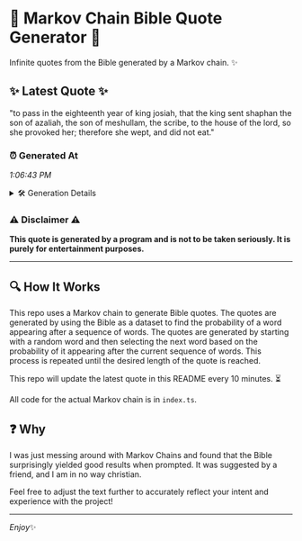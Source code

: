 # 📖 Markov Chain Bible Quote Generator 📖

Infinite quotes from the Bible generated by a Markov chain. ✨

## ✨ Latest Quote ✨
"to pass in the eighteenth year of king josiah, that the king sent shaphan the son of azaliah, the son of meshullam, the scribe, to the house of the lord, so she provoked her; therefore she wept, and did not eat."

### ⏰ Generated At
*1:06:43 PM*

<details>
    <summary>🛠️ Generation Details</summary>
    <p>
        <strong>🌱 Seed:</strong> to<br>
        <strong>🔄 Iterations:</strong> 40<br>
        <strong>📜 Context History:</strong><br>[ to ]: pass<br>[ to, pass ]: in<br>[ to, pass, in ]: the<br>[ to, pass, in, the ]: eighteenth<br>[ to, pass, in, the, eighteenth ]: year<br>[ to, pass, in, the, eighteenth, year ]: of<br>[ pass, in, the, eighteenth, year, of ]: king<br>[ in, the, eighteenth, year, of, king ]: josiah,<br>[ the, eighteenth, year, of, king, josiah, ]: that<br>[ eighteenth, year, of, king, josiah,, that ]: the<br>[ year, of, king, josiah,, that, the ]: king<br>[ of, king, josiah,, that, the, king ]: sent<br>[ king, josiah,, that, the, king, sent ]: shaphan<br>[ josiah,, that, the, king, sent, shaphan ]: the<br>[ that, the, king, sent, shaphan, the ]: son<br>[ the, king, sent, shaphan, the, son ]: of<br>[ king, sent, shaphan, the, son, of ]: azaliah,<br>[ sent, shaphan, the, son, of, azaliah, ]: the<br>[ shaphan, the, son, of, azaliah,, the ]: son<br>[ the, son, of, azaliah,, the, son ]: of<br>[ son, of, azaliah,, the, son, of ]: meshullam,<br>[ of, azaliah,, the, son, of, meshullam, ]: the<br>[ azaliah,, the, son, of, meshullam,, the ]: scribe,<br>[ the, son, of, meshullam,, the, scribe, ]: to<br>[ son, of, meshullam,, the, scribe,, to ]: the<br>[ of, meshullam,, the, scribe,, to, the ]: house<br>[ meshullam,, the, scribe,, to, the, house ]: of<br>[ the, scribe,, to, the, house, of ]: the<br>[ scribe,, to, the, house, of, the ]: lord,<br>[ to, the, house, of, the, lord, ]: so<br>[ the, house, of, the, lord,, so ]: she<br>[ house, of, the, lord,, so, she ]: provoked<br>[ of, the, lord,, so, she, provoked ]: her;<br>[ the, lord,, so, she, provoked, her; ]: therefore<br>[ lord,, so, she, provoked, her;, therefore ]: she<br>[ so, she, provoked, her;, therefore, she ]: wept,<br>[ she, provoked, her;, therefore, she, wept, ]: and<br>[ provoked, her;, therefore, she, wept,, and ]: did<br>[ her;, therefore, she, wept,, and, did ]: not<br>[ therefore, she, wept,, and, did, not ]: eat.<br>
    </p>
</details>

### ⚠️ Disclaimer ⚠️
**This quote is generated by a program and is not to be taken seriously. It is purely for entertainment purposes.**

---

## 🔍 How It Works

This repo uses a Markov chain to generate Bible quotes. The quotes are generated by using the Bible as a dataset to find the probability of a word appearing after a sequence of words. The quotes are generated by starting with a random word and then selecting the next word based on the probability of it appearing after the current sequence of words. This process is repeated until the desired length of the quote is reached.

This repo will update the latest quote in this README every 10 minutes. ⏳

All code for the actual Markov chain is in `index.ts`.

## ❓ Why

I was just messing around with Markov Chains and found that the Bible surprisingly yielded good results when prompted. 
It was suggested by a friend, and I am in no way christian.

Feel free to adjust the text further to accurately reflect your intent and experience with the project!

---

*Enjoy*✨
